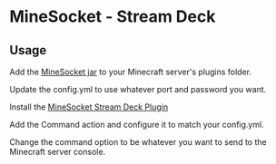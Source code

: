# MineSocket - Stream Deck

## Usage

Add the [MineSocket jar](https://github.com/programhq/minesocket-minecraft/blob/main/release/MineSocket-1.0.jar) to your Minecraft server's plugins folder.

Update the config.yml to use whatever port and password you want.

Install the [MineSocket Stream Deck Plugin](https://github.com/programhq/minesocket-streamdeck/blob/main/release/gg.program.minesocket.streamDeckPlugin)

Add the Command action and configure it to match your config.yml.

Change the command option to be whatever you want to send to the Minecraft server console.